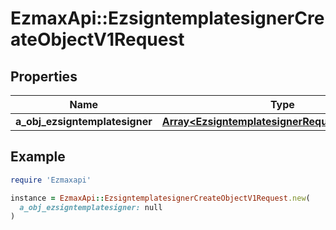 # EzmaxApi::EzsigntemplatesignerCreateObjectV1Request

## Properties

| Name | Type | Description | Notes |
| ---- | ---- | ----------- | ----- |
| **a_obj_ezsigntemplatesigner** | [**Array&lt;EzsigntemplatesignerRequestCompound&gt;**](EzsigntemplatesignerRequestCompound.md) |  |  |

## Example

```ruby
require 'Ezmaxapi'

instance = EzmaxApi::EzsigntemplatesignerCreateObjectV1Request.new(
  a_obj_ezsigntemplatesigner: null
)
```

